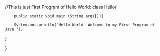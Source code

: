 //This is just First Program of Hello World: 
class Hello{

		public static void main (String args[]){

		System.out.println("Hello World  Welcome to my First Program of Java ");
}


}
